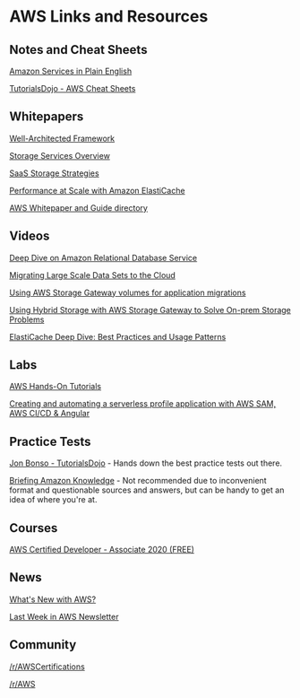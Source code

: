 # AWS Links and Resources

## Notes and Cheat Sheets

[Amazon Services in Plain English](https://expeditedsecurity.com/aws-in-plain-english/)

[TutorialsDojo - AWS Cheat Sheets](https://tutorialsdojo.com/aws-cheat-sheets/)

## Whitepapers

[Well-Architected Framework]() 

[Storage Services Overview](https://d1.awsstatic.com/whitepapers/Storage/AWS%20Storage%20Services%20Whitepaper-v9.pdf)

[SaaS Storage Strategies](https://d1.awsstatic.com/whitepapers/Multi_Tenant_SaaS_Storage_Strategies.pdf)

[Performance at Scale with Amazon ElastiCache](https://d0.awsstatic.com/whitepapers/performance-at-scale-with-amazon-elasticache.pdf)

[AWS Whitepaper and Guide directory](https://aws.amazon.com/whitepapers/?whitepapers-main.sort-by=item.additionalFields.sortDate&whitepapers-main.sort-order=desc&awsf.whitepapers-flag=*all&awsf.whitepapers-content-category=*all&awsf.whitepapers-content-type=content-type%23whitepaper)

## Videos

[Deep Dive on Amazon Relational Database Service](https://www.youtube.com/watch?v=TJxC-B9Q9tQ)

[Migrating Large Scale Data Sets to the Cloud](https://www.youtube.com/watch?v=ooblFPbk0uU)

[Using AWS Storage Gateway volumes for application migrations](https://www.youtube.com/watch?v=MSJrse6jwq0)

[Using Hybrid Storage with AWS Storage Gateway to Solve On-prem Storage Problems](https://www.youtube.com/watch?v=9wgaV70FeaM)

[ElastiCache Deep Dive: Best Practices and Usage Patterns](https://www.youtube.com/watch?v=_YYBdsuUq2M)

## Labs

[AWS Hands-On Tutorials](https://aws.amazon.com/getting-started/hands-on/)

[Creating and automating a serverless profile application with AWS SAM, AWS CI/CD & Angular](https://read.khansikandar.com/2020/05/29/creating-and-automating-a-serverless-profile-application-with-aws-sam-aws-ci-cd-angular-part-1/)



## Practice Tests

[Jon Bonso - TutorialsDojo](https://portal.tutorialsdojo.com/courses/aws-certified-solutions-architect-professional-practice-exams/) - Hands down the best practice tests out there. 

[Briefing Amazon Knowledge](https://www.briefmenow.org/amazon/) - Not recommended due to inconvenient format and questionable sources and answers, but can be handy to get an idea of where you're at. 

## Courses

 [AWS Certified Developer - Associate 2020 (FREE)](https://www.youtube.com/watch?v=RrKRN9zRBWs)

## News

[What's New with AWS?](https://aws.amazon.com/new/)

[Last Week in AWS Newsletter](https://www.lastweekinaws.com/) 

## Community

[/r/AWSCertifications](/r/AWSCertifications)

[/r/AWS](/r/AWS)

